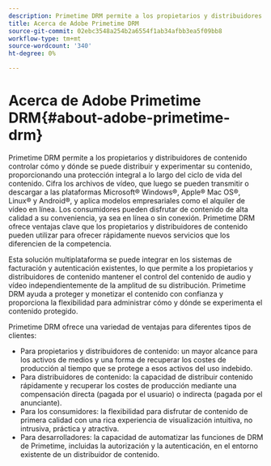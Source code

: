 ```yaml
---
description: Primetime DRM permite a los propietarios y distribuidores de contenido controlar cómo y dónde se puede distribuir y experimentar su contenido, proporcionando una protección integral a lo largo del ciclo de vida del contenido. Cifra los archivos de vídeo, que luego se pueden transmitir o descargar a las plataformas Microsoft® Windows®, Apple® Mac OS®, Linux® y Android®, y aplica modelos empresariales como el alquiler de vídeo en línea. Los consumidores pueden disfrutar de contenido de alta calidad a su conveniencia, ya sea en línea o sin conexión. Primetime DRM ofrece ventajas clave que los propietarios y distribuidores de contenido pueden utilizar para ofrecer rápidamente nuevos servicios que los diferencien de la competencia.
title: Acerca de Adobe Primetime DRM
source-git-commit: 02ebc3548a254b2a6554f1ab34afbb3ea5f09bb8
workflow-type: tm+mt
source-wordcount: '340'
ht-degree: 0%

---
```


# Acerca de Adobe Primetime DRM{#about-adobe-primetime-drm}

Primetime DRM permite a los propietarios y distribuidores de contenido controlar cómo y dónde se puede distribuir y experimentar su contenido, proporcionando una protección integral a lo largo del ciclo de vida del contenido. Cifra los archivos de vídeo, que luego se pueden transmitir o descargar a las plataformas Microsoft® Windows®, Apple® Mac OS®, Linux® y Android®, y aplica modelos empresariales como el alquiler de vídeo en línea. Los consumidores pueden disfrutar de contenido de alta calidad a su conveniencia, ya sea en línea o sin conexión. Primetime DRM ofrece ventajas clave que los propietarios y distribuidores de contenido pueden utilizar para ofrecer rápidamente nuevos servicios que los diferencien de la competencia.

Esta solución multiplataforma se puede integrar en los sistemas de facturación y autenticación existentes, lo que permite a los propietarios y distribuidores de contenido mantener el control del contenido de audio y vídeo independientemente de la amplitud de su distribución. Primetime DRM ayuda a proteger y monetizar el contenido con confianza y proporciona la flexibilidad para administrar cómo y dónde se experimenta el contenido protegido.

Primetime DRM ofrece una variedad de ventajas para diferentes tipos de clientes:

* Para propietarios y distribuidores de contenido: un mayor alcance para los activos de medios y una forma de recuperar los costes de producción al tiempo que se protege a esos activos del uso indebido.
* Para distribuidores de contenido: la capacidad de distribuir contenido rápidamente y recuperar los costes de producción mediante una compensación directa (pagada por el usuario) o indirecta (pagada por el anunciante).
* Para los consumidores: la flexibilidad para disfrutar de contenido de primera calidad con una rica experiencia de visualización intuitiva, no intrusiva, práctica y atractiva.
* Para desarrolladores: la capacidad de automatizar las funciones de DRM de Primetime, incluidas la autorización y la autenticación, en el entorno existente de un distribuidor de contenido.
